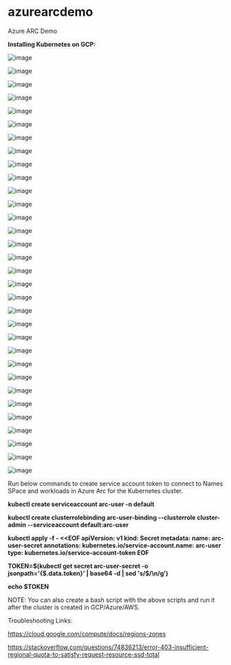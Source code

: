 # azurearcdemo
Azure ARC Demo

**Installing Kubernetes on GCP:**

![image](https://github.com/maheshkovuru2/azurearcdemo/assets/145518364/05d4b4e7-f7a0-450e-af24-49f946f8257e)

![image](https://github.com/maheshkovuru2/azurearcdemo/assets/145518364/a4a7761d-764c-454a-805c-51986365bafc)

![image](https://github.com/maheshkovuru2/azurearcdemo/assets/145518364/d3ad8db0-96b2-4442-8882-562a101ec615)

![image](https://github.com/maheshkovuru2/azurearcdemo/assets/145518364/722dde80-4429-474b-9883-2127ca1419f5)

![image](https://github.com/maheshkovuru2/azurearcdemo/assets/145518364/763b0188-0e7b-4bb8-8198-9713ceb4ebbd)

![image](https://github.com/maheshkovuru2/azurearcdemo/assets/145518364/9390c483-5a28-436d-82ac-c48f157d6897)

![image](https://github.com/maheshkovuru2/azurearcdemo/assets/145518364/97622c29-5136-42b7-9b19-42f3b548be82)

![image](https://github.com/maheshkovuru2/azurearcdemo/assets/145518364/9b389848-1fc8-45b7-957c-47e47bf32be6)

![image](https://github.com/maheshkovuru2/azurearcdemo/assets/145518364/953cc17c-c434-4f4f-a445-0a3bb0fd2da5)

![image](https://github.com/maheshkovuru2/azurearcdemo/assets/145518364/c277913a-139c-49e0-b42b-b41e43658e1f)

![image](https://github.com/maheshkovuru2/azurearcdemo/assets/145518364/f3453061-bf1f-42dd-8917-74ee0e1feb5b)

![image](https://github.com/maheshkovuru2/azurearcdemo/assets/145518364/aad2a16b-76f0-460e-bb26-45440ac8062f)


![image](https://github.com/maheshkovuru2/azurearcdemo/assets/145518364/3fef4bb2-9ea3-486c-a302-ee97235b7bc1)

![image](https://github.com/maheshkovuru2/azurearcdemo/assets/145518364/83649aaf-740d-4da5-ba86-1e4013c38b89)

![image](https://github.com/maheshkovuru2/azurearcdemo/assets/145518364/7f056fcc-1410-4610-96d5-deee7fcc9663)

![image](https://github.com/maheshkovuru2/azurearcdemo/assets/145518364/e4aa0097-d542-4714-b4fb-df1ece59e93c)

![image](https://github.com/maheshkovuru2/azurearcdemo/assets/145518364/b8b7e8fa-5f21-46f6-a424-6afcfaa0cd3d)

![image](https://github.com/maheshkovuru2/azurearcdemo/assets/145518364/f5533cfe-5cf7-4c8b-8558-7ad228eed79b)

![image](https://github.com/maheshkovuru2/azurearcdemo/assets/145518364/0c53931f-7429-4539-b49b-53f742cac0d0)

![image](https://github.com/maheshkovuru2/azurearcdemo/assets/145518364/1005a407-2492-46c8-8a50-0ccd8aa67c7d)

![image](https://github.com/maheshkovuru2/azurearcdemo/assets/145518364/90d79f2d-6a52-4160-943e-94d6c8de6db5)

![image](https://github.com/maheshkovuru2/azurearcdemo/assets/145518364/ed2727cc-eab0-417f-b017-b350dbfbee87)

![image](https://github.com/maheshkovuru2/azurearcdemo/assets/145518364/a817c554-d635-4a6b-a53b-bed590d70631)

![image](https://github.com/maheshkovuru2/azurearcdemo/assets/145518364/c9d91fc7-e0ad-429e-b2c9-8936a676f411)

![image](https://github.com/maheshkovuru2/azurearcdemo/assets/145518364/0d818ff7-e291-482a-893a-fb80d99a1bc6)

![image](https://github.com/maheshkovuru2/azurearcdemo/assets/145518364/e3f258ef-9c1d-4957-b2af-1f75c55ad8d0)

![image](https://github.com/maheshkovuru2/azurearcdemo/assets/145518364/a4c82eec-8b5e-4992-bfae-262e669df8df)

![image](https://github.com/maheshkovuru2/azurearcdemo/assets/145518364/03cf5940-85e4-4fe8-aa76-a8e42cf25772)

![image](https://github.com/maheshkovuru2/azurearcdemo/assets/145518364/33d398bc-431e-4294-8027-6dc6ef588f81)

![image](https://github.com/maheshkovuru2/azurearcdemo/assets/145518364/1a698443-ec33-4a83-8d1e-a54f2a00109c)

![image](https://github.com/maheshkovuru2/azurearcdemo/assets/145518364/f52b7338-cd98-403f-8e64-4bd179f895ba)

![image](https://github.com/maheshkovuru2/azurearcdemo/assets/145518364/3c52a957-408d-4d3d-a373-fa2b51a5f56c)

Run below commands to create service account token to connect to Names SPace and workloads in Azure Arc for the Kubernetes cluster.

**kubectl create serviceaccount arc-user -n default**

**kubectl create clusterrolebinding arc-user-binding --clusterrole cluster-admin --serviceaccount default:arc-user**

**kubectl apply -f - <<EOF
apiVersion: v1
kind: Secret
metadata:
  name: arc-user-secret
  annotations:
    kubernetes.io/service-account.name: arc-user
type: kubernetes.io/service-account-token
EOF**

**TOKEN=$(kubectl get secret arc-user-secret -o jsonpath='{$.data.token}' | base64 -d | sed 's/$/\n/g')**

**echo $TOKEN**

NOTE: You can also create a bash script with the above scripts and run it after the cluster is created in GCP/Azure/AWS.



Troubleshooting Links:

https://cloud.google.com/compute/docs/regions-zones

https://stackoverflow.com/questions/74836213/error-403-insufficient-regional-quota-to-satisfy-request-resource-ssd-total
